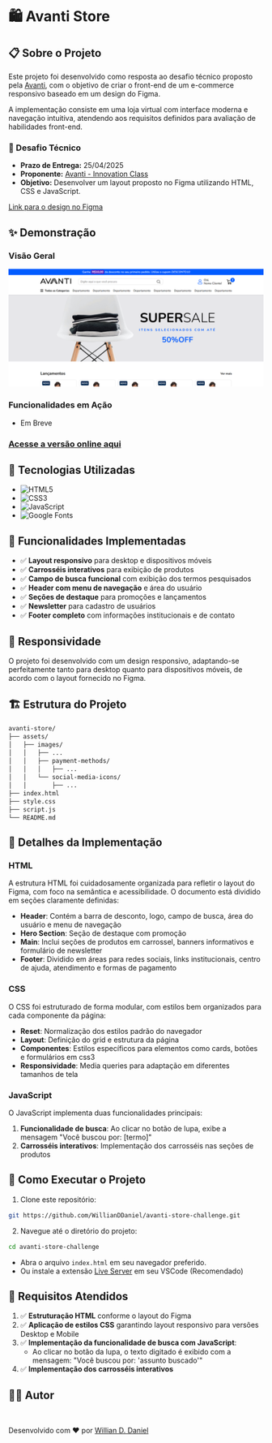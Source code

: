# 🛍️ Avanti Store

## 📋 Sobre o Projeto

Este projeto foi desenvolvido como resposta ao desafio técnico proposto pela [Avanti](https://penseavanti.com.br/ecommerce/lp-carreiras-innovation-class/), com o objetivo de criar o front-end de um e-commerce responsivo baseado em um design do Figma.

A implementação consiste em uma loja virtual com interface moderna e navegação intuitiva, atendendo aos requisitos definidos para avaliação de habilidades front-end.

### 🚀 Desafio Técnico
- **Prazo de Entrega:** 25/04/2025
- **Proponente:** [Avanti - Innovation Class](https://penseavanti.com.br/ecommerce/lp-carreiras-innovation-class/)
- **Objetivo:** Desenvolver um layout proposto no Figma utilizando HTML, CSS e JavaScript.

[Link para o design no Figma](https://www.figma.com/proto/DqtFxC6312M32mLt8FpJjq/innovation-class?page-id=13%3A673&node-id=13-920&viewport=346%2C140%2C0.11&t=HyGGDSs83f1vbqMJ-1&scaling=scale-down&content-scaling=fixed)

## ✨ Demonstração

### Visão Geral
![Screenshot da Página Inicial](./assets/images/screenshots/image.png)

### Funcionalidades em Ação
<!-- ![Demonstração das funcionalidades](./assets/images/screenshots/demo.gif) -->
- Em Breve

### [Acesse a versão online aqui](https://willianddaniel.github.io/avanti-store-challenge/)

## 🔧 Tecnologias Utilizadas

- ![HTML5](https://img.shields.io/badge/HTML5-E34F26?style=for-the-badge&logo=html5&logoColor=white)
- ![CSS3](https://img.shields.io/badge/CSS3-1572B6?style=for-the-badge&logo=css3&logoColor=white)
- ![JavaScript](https://img.shields.io/badge/JavaScript-F7DF1E?style=for-the-badge&logo=javascript&logoColor=black)
- ![Google Fonts](https://img.shields.io/badge/Google_Fonts-4285F4?style=for-the-badge&logo=google&logoColor=white)

## 🎯 Funcionalidades Implementadas

- ✅ **Layout responsivo** para desktop e dispositivos móveis
- ✅ **Carrosséis interativos** para exibição de produtos
- ✅ **Campo de busca funcional** com exibição dos termos pesquisados
- ✅ **Header com menu de navegação** e área do usuário
- ✅ **Seções de destaque** para promoções e lançamentos
- ✅ **Newsletter** para cadastro de usuários
- ✅ **Footer completo** com informações institucionais e de contato

## 📱 Responsividade

O projeto foi desenvolvido com um design responsivo, adaptando-se perfeitamente tanto para desktop quanto para dispositivos móveis, de acordo com o layout fornecido no Figma.

## 🏗️ Estrutura do Projeto

```
avanti-store/
├── assets/
│   ├── images/
│   │   ├── ...
│   │   ├── payment-methods/
│   │   │   ├── ...
│   │   └── social-media-icons/
│   │       ├── ...
├── index.html
├── style.css
├── script.js
└── README.md
```

## 📝 Detalhes da Implementação

### HTML

A estrutura HTML foi cuidadosamente organizada para refletir o layout do Figma, com foco na semântica e acessibilidade. O documento está dividido em seções claramente definidas:

- **Header**: Contém a barra de desconto, logo, campo de busca, área do usuário e menu de navegação
- **Hero Section**: Seção de destaque com promoção
- **Main**: Inclui seções de produtos em carrossel, banners informativos e formulário de newsletter
- **Footer**: Dividido em áreas para redes sociais, links institucionais, centro de ajuda, atendimento e formas de pagamento

### CSS

O CSS foi estruturado de forma modular, com estilos bem organizados para cada componente da página:

- **Reset**: Normalização dos estilos padrão do navegador
- **Layout**: Definição do grid e estrutura da página
- **Componentes**: Estilos específicos para elementos como cards, botões e formulários em css3
- **Responsividade**: Media queries para adaptação em diferentes tamanhos de tela

### JavaScript

O JavaScript implementa duas funcionalidades principais:

1. **Funcionalidade de busca**: Ao clicar no botão de lupa, exibe a mensagem "Você buscou por: [termo]"
2. **Carrosséis interativos**: Implementação dos carrosséis nas seções de produtos

## 🚀 Como Executar o Projeto

1. Clone este repositório:
```bash
git https://github.com/WillianDDaniel/avanti-store-challenge.git
```

2. Navegue até o diretório do projeto:
```bash
cd avanti-store-challenge
```

- Abra o arquivo `index.html` em seu navegador preferido.
- Ou instale a extensão [Live Server](https://marketplace.visualstudio.com/items?itemName=ritwickdey.LiveServer) em seu VSCode (Recomendado)

## 📌 Requisitos Atendidos

1. ✅ **Estruturação HTML** conforme o layout do Figma
2. ✅ **Aplicação de estilos CSS** garantindo layout responsivo para versões Desktop e Mobile
3. ✅ **Implementação da funcionalidade de busca com JavaScript**:
   - Ao clicar no botão da lupa, o texto digitado é exibido com a mensagem: "Você buscou por: 'assunto buscado'"
4. ✅ **Implementação dos carrosséis interativos**

## 👨‍💻 Autor

<img style="border-radius: 50%;" src="https://avatars.githubusercontent.com/WillianDDaniel" width="100px;" alt=""/>

Desenvolvido com ❤️ por [Willian D. Daniel](https://willianddaniel.github.io/portfolio/)
